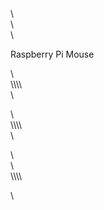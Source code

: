 <!-- wp:columns {"columns":3} -->\<div class="wp-block-columns has-3-columns"><!-- wp:column -->\<div class="wp-block-column"><!-- wp:cover-image {"url":"https://lab.ueda.tech/e/wp-content/uploads/2018/08/2015-08-07-09.26.57-HDR.jpg","id":104} -->\<div class="wp-block-cover-image has-background-dim" style="background-image:url(https://lab.ueda.tech/e/wp-content/uploads/2018/08/2015-08-07-09.26.57-HDR.jpg)"><p class="wp-block-cover-image-text">Raspberry Pi Mouse</p></div>\<!-- /wp:cover-image --></div>\<!-- /wp:column -->\\<!-- wp:column -->\<div class="wp-block-column"><!-- wp:paragraph -->\<p></p>\<!-- /wp:paragraph --></div>\<!-- /wp:column -->\\<!-- wp:column -->\<div class="wp-block-column"><!-- wp:paragraph -->\<p></p>\<!-- /wp:paragraph --></div>\<!-- /wp:column --></div>\<!-- /wp:columns -->\\<!-- wp:paragraph -->\<p></p>\<!-- /wp:paragraph -->
